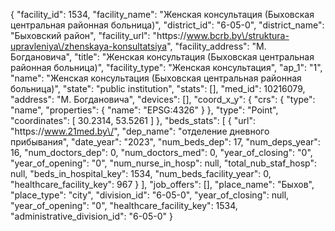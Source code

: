 {
    "facility_id": 1534,
    "facility_name": "Женская консультация (Быховская центральная районная больница)",
    "district_id": "6-05-0",
    "district_name": "Быховский район",
    "facility_url": "https:\/\/www.bcrb.by\/struktura-upravleniya\/zhenskaya-konsultatsiya",
    "facility_address": "М. Богдановича",
    "title": "Женская консультация (Быховская центральная районная больница)",
    "facility_type": "Женская консультация",
    "ap_1": "1",
    "name": "Женская консультация (Быховская центральная районная больница)",
    "state": "public institution",
    "stats": [],
    "med_id": 10216079,
    "address": "М. Богдановича",
    "devices": [],
    "coord_x_y": {
        "crs": {
            "type": "name",
            "properties": {
                "name": "EPSG:4326"
            }
        },
        "type": "Point",
        "coordinates": [
            30.2314,
            53.5261
        ]
    },
    "beds_stats": [
        {
            "url": "https:\/\/www.21med.by\/",
            "dep_name": "отделение дневного прибывания",
            "date_year": "2023",
            "num_beds_dep": 17,
            "num_deps_year": 16,
            "num_doctors_dep": 0,
            "num_doctors_med": 0,
            "year_of_closing": "0",
            "year_of_opening": "0",
            "num_nurse_in_hosp": null,
            "total_nub_staf_hosp": null,
            "beds_in_hospital_key": 1534,
            "num_beds_facility_year": 0,
            "healthcare_facility_key": 967
        }
    ],
    "job_offers": [],
    "place_name": "Быхов",
    "place_type": "city",
    "division_id": "6-05-0",
    "year_of_closing": null,
    "year_of_opening": "0",
    "healthcare_facility_key": 1534,
    "administrative_division_id": "6-05-0"
}